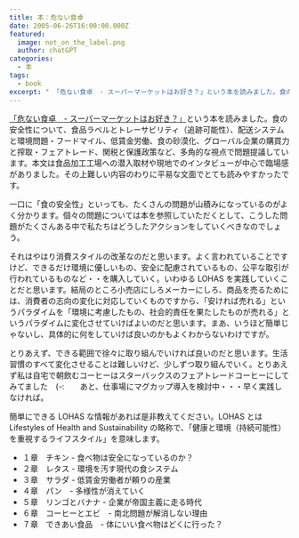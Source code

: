 ```yaml
---
title: 本：危ない食卓
date: 2005-06-26T16:00:00.000Z
featured:
  image: not_on_the_label.png
  author: chatGPT
categories:
  - 本
tags:
  - book
excerpt: " 「危ない食卓　- スーパーマーケットはお好き？」という本を読みました。食の安全性について、食品ラベルとトレーサビリティ（追跡可能性）、配送システムと環境問題・フードマイル、低賃金労働、食の砂漠化、グローバル企業の購買力と搾取・フェアトレード、関税と保護政策など、多角的な視点で問題提議しています。本文は食品加工工場への潜入取材や現地でのインタビューが中心で臨場感がありました。その上難しい内容のわりに平易な文面でとても読みやすかったです。"
---
```


[「危ない食卓　- スーパーマーケットはお好き？」](http://www.amazon.co.jp/exec/obidos/ASIN/4309204414/ref=nosim/yutakayamaguc-22)という本を読みました。食の安全性について、食品ラベルとトレーサビリティ（追跡可能性）、配送システムと環境問題・フードマイル、低賃金労働、食の砂漠化、グローバル企業の購買力と搾取・フェアトレード、関税と保護政策など、多角的な視点で問題提議しています。本文は食品加工工場への潜入取材や現地でのインタビューが中心で臨場感がありました。その上難しい内容のわりに平易な文面でとても読みやすかったです。

一口に「食の安全性」といっても、たくさんの問題が山積みになっているのがよく分かります。個々の問題については本を参照していただくとして、こうした問題がたくさんある中で私たちはどうしたアクションをしていくべきなのでしょう。

それはやはり消費スタイルの改革なのだと思います。よく言われていることですけど、できるだけ環境に優しいもの、安全に配慮されているもの、公平な取引が行われているものなど・・を購入していく。いわゆる LOHAS を実践していくことだと思います。結局のところ小売店にしろメーカーにしろ、商品を売るためには、消費者の志向の変化に対応していくものですから、「安ければ売れる」というパラダイムを「環境に考慮したもの、社会的責任を果たしたものが売れる」というパラダイムに変化させていけばよいのだと思います。まあ、いうほど簡単じゃないし、具体的に何をしていけば良いのかもよくわからないわけですが。

とりあえず、できる範囲で徐々に取り組んでいければ良いのだと思います。生活習慣のすべて変化させることは難しいけど、少しずつ取り組んでいく。とりあえず私は自宅で朝飲むコーヒーはスターバックスのフェアトレードコーヒーにしてみてました　(-:　　あと、仕事場にマグカップ導入を検討中・・・早く実践しなければ。

簡単にできる LOHAS な情報があれば是非教えてください。LOHAS とは Lifestyles of Health and Sustainability の略称で、「健康と環境（持続可能性）を重視するライフスタイル」を意味します。

- １章　チキン \- 食べ物は安全になっているのか？
- ２章　レタス \- 環境を汚す現代の食システム
- ３章　サラダ \- 低賃金労働者が頼りの産業
- ４章　パン　\- 多様性が消えていく
- ５章　リンゴとバナナ \- 企業が帝国主義に走る時代
- ６章　コーヒーとエビ　\- 南北問題が解消しない理由
- ７章　できあい食品　\- 体にいい食べ物はどくに行った？
